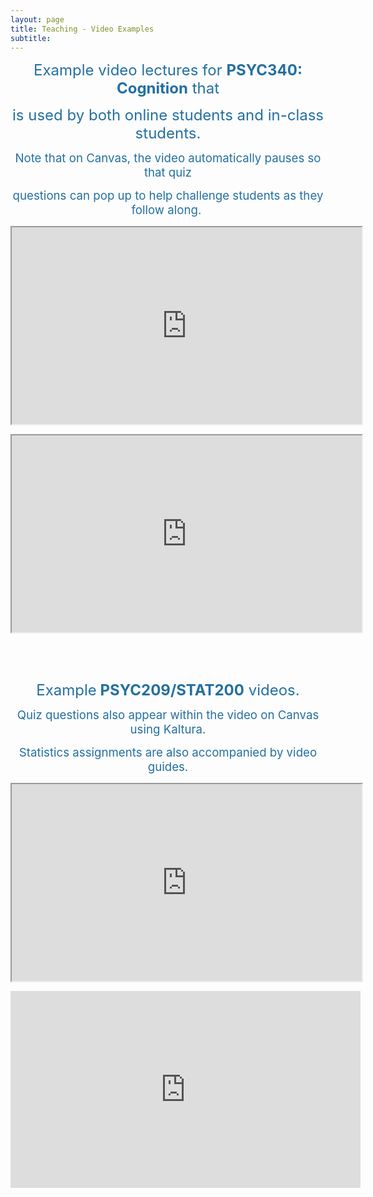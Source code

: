 ```yaml
---
layout: page
title: Teaching - Video Examples
subtitle: 
---
```

<p style="text-align: center;"><span style="font-size: 18pt; color: #236fa1;">Example video lectures for&nbsp;<strong>PSYC340: Cognition</strong> that</span></p>
<p style="text-align: center;"><span style="font-size: 18pt; color: #236fa1;"> is used by both online students and in-class students.</span></p>
<p style="text-align: center;"><span style="font-size: 14pt; color: #236fa1;">Note that on Canvas, the video automatically pauses so that quiz </span></p>
<p style="text-align: center;"><span style="font-size: 14pt; color: #236fa1;">questions can pop up to help challenge students as they follow along.&nbsp;</span></p>
<p style="text-align: center;"><iframe title="YouTube video player" src="https://www.youtube.com/embed/stQTZCENbp0" width="560" height="315" allowfullscreen="allowfullscreen" allow="accelerometer; autoplay; clipboard-write; encrypted-media; gyroscope; picture-in-picture"></iframe></p>
<p style="text-align: center;"><iframe title="YouTube video player" src="https://www.youtube.com/embed/-8Ni1LycUAU" width="560" height="315" allowfullscreen="allowfullscreen" allow="accelerometer; autoplay; clipboard-write; encrypted-media; gyroscope; picture-in-picture"></iframe></p>
<p style="text-align: center;">&nbsp;</p>
<p style="text-align: center;">&nbsp;</p>
<p style="text-align: center;"><span style="font-size: 18pt; color: #236fa1;">Example<strong> PSYC209/STAT200</strong> videos.</span></p>
<p style="text-align: center;"><span style="font-size: 14pt; color: #236fa1;">Quiz questions also appear within the video on Canvas using Kaltura.</span></p>
<p style="text-align: center;"><span style="font-size: 14pt; color: #236fa1;"> Statistics assignments are also accompanied by video guides.</span></p>
<p style="text-align: center;"><iframe title="YouTube video player" src="https://www.youtube.com/embed/x1rYPR7Sxes" width="560" height="315" allowfullscreen="allowfullscreen" allow="accelerometer; autoplay; clipboard-write; encrypted-media; gyroscope; picture-in-picture"></iframe></p>
<iframe width="560" height="315" src="https://www.youtube.com/embed/_HIf_rZJERg" title="YouTube video player" frameborder="0" allow="accelerometer; autoplay; clipboard-write; encrypted-media; gyroscope; picture-in-picture" allowfullscreen></iframe>
<p style="text-align: center;">&nbsp;</p>


